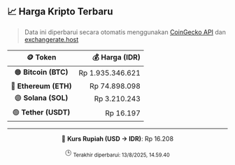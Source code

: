 

<!-- HARGA_KRIPTO -->
## 📈 Harga Kripto Terbaru

> Data ini diperbarui secara otomatis menggunakan [CoinGecko API](https://www.coingecko.com/) dan [exchangerate.host](https://exchangerate.host/)

<div align="center">

| 🪙 Token | 💰 Harga (IDR) |
|:------:|---------------:|
| 🟠 **Bitcoin (BTC)**   | Rp 1.935.346.621 |
| 🔵 **Ethereum (ETH)**  | Rp 74.898.098 |
| 🟣 **Solana (SOL)**    | Rp 3.210.243 |
| 🟢 **Tether (USDT)**   | Rp 16.197 |

---

💱 **Kurs Rupiah (USD → IDR)**: Rp 16.208

🕒 <sub>Terakhir diperbarui: 13/8/2025, 14.59.40</sub>

</div>
<!-- /HARGA_KRIPTO -->